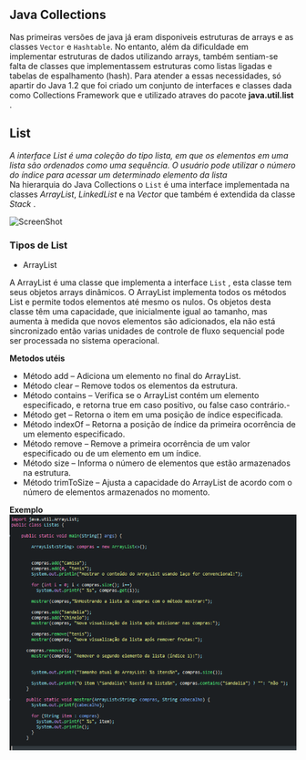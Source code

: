 ## Java Collections 
 Nas primeiras versões de java já eram disponiveis estruturas de arrays e as classes ``Vector`` e ``Hashtable``. No entanto, além da dificuldade em implementar estruturas de dados utilizando arrays,  também sentiam-se falta de classes que implementassem estruturas como listas ligadas e tabelas de espalhamento (hash). Para atender a essas necessidades, só apartir do Java 1.2 que foi criado um conjunto de interfaces e classes dada como Collections Framework que e utilizado atraves do pacote **java.util.list** .

## List
*A interface List é uma coleção do tipo lista, em que os elementos em uma lista são ordenados como uma sequência. O usuário pode utilizar o número do índice para acessar um determinado elemento da lista*                                                                                                             
 Na hierarquia do Java Collections o ``List`` é uma interface implementada na classes _ArrayList_, _LinkedList_ e na _Vector_ que também é extendida da classe _Stack_ .
 
![ScreenShot](https://media.geeksforgeeks.org/wp-content/cdn-uploads/20200811210521/Collection-Framework-1.png)

### Tipos de List
- ArrayList


A ArrayList é uma classe que implementa a interface ``List`` , esta classe tem seus objetos arrays dinâmicos. O ArrayList implementa todos os métodos List e permite todos elementos até mesmo os nulos. Os objetos desta classe têm uma capacidade, que inicialmente igual ao tamanho, mas aumenta à medida que novos elementos são adicionados, ela não está sincronizado então varias unidades de controle de fluxo sequencial pode ser processada no sistema operacional.

**Metodos utéis**
- Método add – Adiciona um elemento no final do ArrayList.
- Método clear – Remove todos os elementos da estrutura.
- Método contains – Verifica se o ArrayList contém um elemento especificado, e retorna true em caso positivo, ou false caso contrário.- 
- Método get – Retorna o item em uma posição de índice especificada.
- Método indexOf – Retorna a posição de índice da primeira ocorrência de um elemento especificado.
- Método remove – Remove a primeira ocorrência de um valor especificado ou de um elemento em um índice.
- Método size – Informa o número de elementos que estão armazenados na estrutura.
- Método trimToSize – Ajusta a capacidade do ArrayList de acordo com o número de elementos armazenados no momento.

**Exemplo**
![Screenshot](arraylist.png)





























